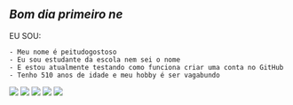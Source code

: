 ## _Bom dia primeiro ne_

EU SOU:

    - Meu nome é peitudogostoso
    - Eu sou estudante da escola nem sei o nome
    - E estou atualmente testando como funciona criar uma conta no GitHub
    - Tenho 510 anos de idade e meu hobby é ser vagabundo

 ![](https://media1.tenor.com/m/goY0VJNhQSIAAAAd/bleh-bleh-cat.gif)
 ![](https://media.tenor.com/KK4MJz2_YRgAAAAi/cat-spinning.gif) ![](https://media.tenor.com/KK4MJz2_YRgAAAAi/cat-spinning.gif) ![](https://media.tenor.com/KK4MJz2_YRgAAAAi/cat-spinning.gif) ![](https://media.tenor.com/KK4MJz2_YRgAAAAi/cat-spinning.gif)
